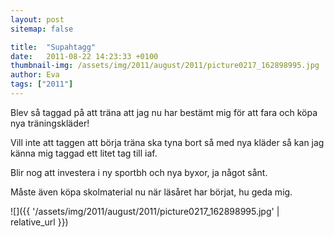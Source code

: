 ```yaml
---
layout: post
sitemap: false

title:  "Supahtagg"
date:   2011-08-22 14:23:33 +0100
thumbnail-img: /assets/img/2011/august/2011/picture0217_162898995.jpg
author: Eva
tags: ["2011"]
---
```


Blev så taggad på att träna att jag nu har bestämt mig för att fara och köpa nya träningskläder! 

Vill inte att taggen att börja träna ska tyna bort så med nya kläder så kan jag känna mig taggad ett litet tag till iaf.

Blir nog att investera i ny sportbh och nya byxor, ja något sånt.

Måste även köpa skolmaterial nu när läsåret har börjat, hu geda mig.

![]({{ '/assets/img/2011/august/2011/picture0217_162898995.jpg'  | relative_url }})

